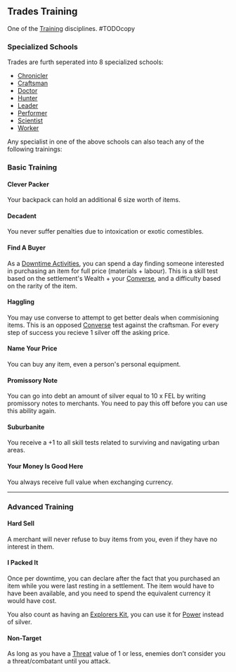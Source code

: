 ## Trades Training
One of the [Training](Character-Development#Training) disciplines.
#TODOcopy 

### Specialized Schools
Trades are furth seperated into 8 specialized schools:
* [Chronicler](Chronicler)
* [Craftsman](Craftsman)
* [Doctor](Doctor)
* [Hunter](Hunter)
* [Leader](Leader)
* [Performer](Performer)
* [Scientist](Scientist)
* [Worker](Worker)

Any specialist in one of the above schools can also teach any of the following trainings:

### Basic Training

#### Clever Packer
Your backpack can hold an additional 6 size worth of items.

#### Decadent
You never suffer penalties due to intoxication or exotic comestibles.

#### Find A Buyer
As a [Downtime Activities](Telling-The-Story#Downtime%20Activity), you can spend a day finding someone interested in purchasing an item for full price (materials + labour). This is a skill test based on the settlement's Wealth + your [Converse](Converse), and a difficulty based on the rarity of the item.

#### Haggling
You may use converse to attempt to get better deals when commisioning items. This is an opposed [Converse](Converse) test against the craftsman. For every step of success you recieve 1 silver off the asking price.

#### Name Your Price
You can buy any item, even a person's personal equipment.

#### Promissory Note
You can go into debt an amount of silver equal to 10 x FEL by writing promissory notes to merchants. You need to pay this off before you can use this ability again.

#### Suburbanite
You receive a +1 to all skill tests related to surviving and navigating urban areas.

#### Your Money Is Good Here
You always receive full value when exchanging currency.


---
### Advanced Training
#### Hard Sell
A merchant will never refuse to buy items from you, even if they have no interest in them.

#### I Packed It
Once per downtime, you can declare after the fact that you purchased an item while you were last resting in a settlement. The item would have to have been available, and you need to spend the equivalent currency it would have cost.

You also count as having an [Explorers Kit](Example-Gear#Explorers%20Kit), you can use it for [Power](Stats#Power) instead of silver.

#### Non-Target
As long as you have a [Threat](Stats#Threat) value of 1 or less, enemies don’t consider you a threat/combatant until you attack.